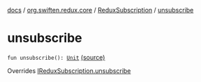 [docs](../../index.md) / [org.swiften.redux.core](../index.md) / [ReduxSubscription](index.md) / [unsubscribe](./unsubscribe.md)

# unsubscribe

`fun unsubscribe(): `[`Unit`](https://kotlinlang.org/api/latest/jvm/stdlib/kotlin/-unit/index.html) [(source)](https://github.com/protoman92/KotlinRedux/tree/master/common/common-core/src/main/kotlin/org/swiften/redux/core/Subscription.kt#L34)

Overrides [IReduxSubscription.unsubscribe](../-i-redux-subscription/unsubscribe.md)

